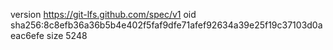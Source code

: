 version https://git-lfs.github.com/spec/v1
oid sha256:8c8efb36a36b5b4e402f5faf9dfe71afef92634a39e25f19c37103d0aeac6efe
size 5248
